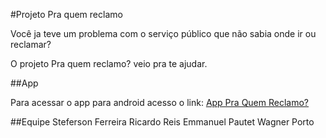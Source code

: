 #Projeto Pra quem reclamo

Você ja teve um problema com o serviço público que não sabia onde ir ou reclamar?

O projeto Pra quem reclamo? veio pra te ajudar.

##App

Para acessar o app para android acesso o link: [App Pra Quem Reclamo?](https://github.com/stefersonferreira/praquemreclamo_app/ "App Pra Quem Reclamo?")



##Equipe
Steferson Ferreira
Ricardo Reis
Emmanuel Pautet
Wagner Porto
